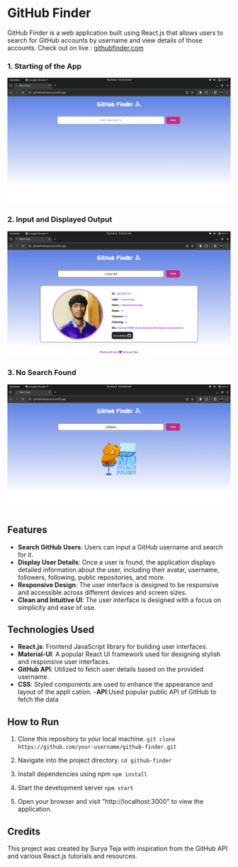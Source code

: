 # GitHub Finder

GitHub Finder is a web application built using React.js that allows users to search for GitHub accounts by username and view details of those accounts.
Check out on live : <a href='https://www.githubfinderbysurya.netlify.app' target="_blank">githubfinder.com</a>

### 1. Starting of the App
![Starting of the App](images/image1.png)

### 2. Input and Displayed Output
![Input and Displayed Output](images/image2.png)

### 3. No Search Found
![No Search Found](images/image3.png)


## Features

- **Search GitHub Users**: Users can input a GitHub username and search for it.
- **Display User Details**: Once a user is found, the application displays detailed information about the user, including their avatar, username, followers, following, public repositories, and more.
- **Responsive Design**: The user interface is designed to be responsive and accessible across different devices and screen sizes.
- **Clean and Intuitive UI**: The user interface is designed with a focus on simplicity and ease of use.


## Technologies Used


- **React.js**: Frontend JavaScript library for building user interfaces.
- **Material-UI**: A popular React UI framework used for designing stylish and responsive user interfaces.
- **GitHub API**: Utilized to fetch user details based on the provided username.
- **CSS**: Styled components are used to enhance the appearance and layout of the appli cation.
-**API**:Used popular public API of GitHub to fetch the data

## How to Run

1. Clone this repository to your local machine.
	`git clone https://github.com/your-username/github-finder.git`

2. Navigate into the project directory.
	`cd github-finder`

3. Install dependencies using npm
	`npm install`
	
4. Start the development server
	`npm start`

5. Open your browser and visit "http://localhost:3000" to view the application.

## Credits

This project was created by Surya Teja with inspiration from the GitHub API and various React.js tutorials and resources.

